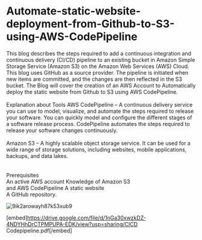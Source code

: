# Automate-static-website-deployment-from-Github-to-S3-using-AWS-CodePipeline<br>
This blog describes the steps required to add a continuous integration and continuous delivery (CI/CD) pipeline to an existing bucket in Amazon Simple Storage Service (Amazon S3) on the Amazon Web Services (AWS) Cloud.<br>
This blog uses GitHub as a source provider. The pipeline is initiated when new items are committed, and the changes are then reflected in the S3 bucket.  The Blog will cover the creation of an AWS Account to Automatically deploy the static website from Github to S3 using AWS CodePipeline.<br><br>
Explanation about Tools AWS CodePipeline – A continuous delivery service you can use to model, visualize, and automate the steps required to release your software. You can quickly model and configure the different stages of a software release process. CodePipeline automates the steps required to release your software changes continuously.<br><br>
Amazon S3 – A highly scalable object storage service. It can be used for a wide range of storage solutions, including websites, mobile applications, backups, and data lakes.<br><br>  
Prerequisites<br>
An active AWS account Knowledge of Amazon S3<br>
and AWS CodePipeline A static website<br>
A GitHub repository.

![9ik2arowayh87k53xub9](https://user-images.githubusercontent.com/82276019/183611176-ae5877b8-6850-4f79-8fd0-3994e713b1e7.png)

 [embed]https://drive.google.com/file/d/1nGa30xwzkDZ-4NDYHhDrCTPMPUPA-EDK/view?usp=sharing/CICD Codepipeline.pdf[/embed]


<!-- [CICD Codepipeline.pdf](http://shankarsurya035.github.io/AUTOMATE-STATIC-WEBSITE-DEPLOYMENT-FROM-GITHUB-TO-S3-USING-AWS-CODEPIPELINE/CICD Codepipeline.pdf) -->
<!-- <embed src="CICD Codepipeline.pdf" type="application/pdf" width="100%" height="600%"> -->

